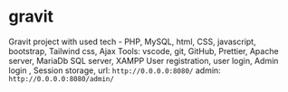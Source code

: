 # gravit
Gravit project with used tech - PHP, MySQL, html, CSS, javascript, bootstrap, Tailwind css, Ajax
Tools: vscode, git, GitHub, Prettier, Apache server, MariaDb SQL server, XAMPP
User registration, user login, Admin login , Session storage, 
url: ``http://0.0.0.0:8080/``
admin: ``http://0.0.0.0:8080/admin/``
